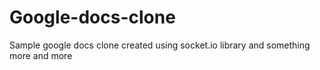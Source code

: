 # Google-docs-clone
Sample google docs clone created using socket.io library and something more and more
